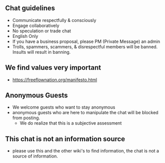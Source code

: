 

## Chat guidelines

* Communicate respectfully & consciously
* Engage collaboratively
* No speculation or trade chat
* English Only
* If you have a business proposal, please PM (Private Message) an admin
* Trolls, spammers, scammers, & disrespectful members will be banned. Insults will result in banning.

## We find values very important

- https://freeflownation.org/manifesto.html

## Anonymous Guests

* We welcome guests who want to stay anonymous
* anonymous guests who are here to manipulate the chat will be blocked from posting. 
    * We do realize that this is a subjective assessment

## This chat is not an information source

* please use this and the other wiki's to find information, the chat is not a source of information.
